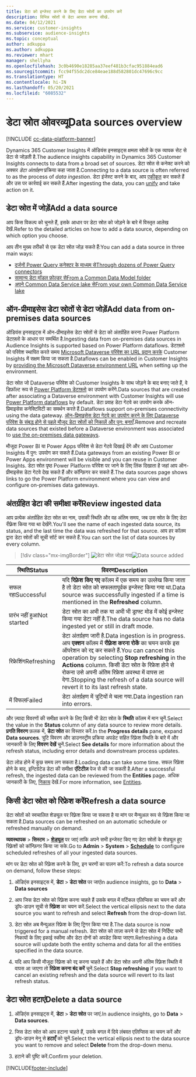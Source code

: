 ```yaml
---
title: डेटा को इन्जेस्ट करने के लिए डेटा स्रोतों का उपयोग करें
description: विभिन्न स्रोतों से डेटा आयात करना सीखें.
ms.date: 04/12/2021
ms.service: customer-insights
ms.subservice: audience-insights
ms.topic: conceptual
author: adkuppa
ms.author: adkuppa
ms.reviewer: mhart
manager: shellyha
ms.openlocfilehash: 3c0b4690e18285aa37eef481b3cfac951884ead6
ms.sourcegitcommit: fcc94f55dc2dce84eae188d582801dc47696c9cc
ms.translationtype: HT
ms.contentlocale: hi-IN
ms.lasthandoff: 05/20/2021
ms.locfileid: "6085532"
---
```

# <a name="data-sources-overview"></a><span data-ttu-id="d0439-103">डेटा स्रोत ओवरव्यू</span><span class="sxs-lookup"><span data-stu-id="d0439-103">Data sources overview</span></span>

[!INCLUDE [cc-data-platform-banner](../includes/cc-data-platform-banner.md)]

<span data-ttu-id="d0439-104">Dynamics 365 Customer Insights में ऑडियंस इनसाइट्स क्षमता स्रोतों के एक व्यापक सेट से डेटा से जोड़ती है.</span><span class="sxs-lookup"><span data-stu-id="d0439-104">The audience insights capability in Dynamics 365 Customer Insights connects to data from a broad set of sources.</span></span> <span data-ttu-id="d0439-105">डेटा स्रोत से कनेक्ट करने को अक्सर *डेटा अंतर्ग्रहण* प्रक्रिया कहा जाता है.</span><span class="sxs-lookup"><span data-stu-id="d0439-105">Connecting to a data source is often referred to as the process of *data ingestion*.</span></span> <span data-ttu-id="d0439-106">डेटा इंजेस्ट करने के बाद, आप [एकीकृत](data-unification.md) कर सकते हैं और उस पर कार्रवाई कर सकते हैं.</span><span class="sxs-lookup"><span data-stu-id="d0439-106">After ingesting the data, you can [unify](data-unification.md) and take action on it.</span></span>

## <a name="add-a-data-source"></a><span data-ttu-id="d0439-107">डेटा स्रोत में जोड़ें</span><span class="sxs-lookup"><span data-stu-id="d0439-107">Add a data source</span></span>

<span data-ttu-id="d0439-108">आप किस विकल्प को चुनते हैं, इसके आधार पर डेटा स्रोत को जोड़ने के बारे में विस्तृत आलेख देखें.</span><span class="sxs-lookup"><span data-stu-id="d0439-108">Refer to the detailed articles on how to add a data source, depending on which option you choose.</span></span>

<span data-ttu-id="d0439-109">आप तीन मुख्य तरीकों से एक डेटा स्रोत जोड़ सकते हैं:</span><span class="sxs-lookup"><span data-stu-id="d0439-109">You can add a data source in three main ways:</span></span>

- [<span data-ttu-id="d0439-110">दर्जनों Power Query कनेक्टर के माध्यम से</span><span class="sxs-lookup"><span data-stu-id="d0439-110">Through dozens of Power Query connectors</span></span>](connect-power-query.md)
- [<span data-ttu-id="d0439-111">सामान्य डेटा मॉडल फ़ोल्डर से</span><span class="sxs-lookup"><span data-stu-id="d0439-111">From a Common Data Model folder</span></span>](connect-common-data-model.md)
- [<span data-ttu-id="d0439-112">अपने Common Data Service lake से</span><span class="sxs-lookup"><span data-stu-id="d0439-112">From your own Common Data Service lake</span></span>](connect-common-data-service-lake.md)

## <a name="add-data-from-on-premises-data-sources"></a><span data-ttu-id="d0439-113">ऑन-प्रीमाइसेस डेटा स्रोतों से डेटा जोड़ें</span><span class="sxs-lookup"><span data-stu-id="d0439-113">Add data from on-premises data sources</span></span>

<span data-ttu-id="d0439-114">ऑडियंस इनसाइट्स में ऑन-प्रीमाइसेस डेटा स्रोतों से डेटा को अंतर्ग्रहित करना Power Platform डेटाफ़्लो के आधार पर समर्थित है.</span><span class="sxs-lookup"><span data-stu-id="d0439-114">Ingesting data from on-premises data sources in Audience Insights is supported based on Power Platform dataflows.</span></span> <span data-ttu-id="d0439-115">डेटाफ़्लो को परिवेश स्थापित करते समय [Microsoft Dataverse परिवेश का URL प्रदान करके](manage-environments.md#create-an-environment-in-an-existing-organization) Customer Insights में सक्षम किया जा सकता है.</span><span class="sxs-lookup"><span data-stu-id="d0439-115">Dataflows can be enabled in Customer Insights by [providing the Microsoft Dataverse environment URL](manage-environments.md#create-an-environment-in-an-existing-organization) when setting up the environment.</span></span>

<span data-ttu-id="d0439-116">डेटा स्रोत जो Dataverse परिवेश को Customer Insights के साथ जोड़ने के बाद बनाए जाते हैं, वे डिफ़ॉल्ट रूप से [Power Platform डेटाफ़्लो](/power-query/dataflows/overview-dataflows-across-power-platform-dynamics-365) का उपयोग करेंगे.</span><span class="sxs-lookup"><span data-stu-id="d0439-116">Data sources that are created after associating a Dataverse environment with Customer Insights will use [Power Platform dataflows](/power-query/dataflows/overview-dataflows-across-power-platform-dynamics-365) by default.</span></span> <span data-ttu-id="d0439-117">डेटा प्रवाह डेटा गेटवे का उपयोग करके ऑन-प्रिमाइसेस कनेक्टिविटी का समर्थन करते हैं.</span><span class="sxs-lookup"><span data-stu-id="d0439-117">Dataflows support on-premises connectivity using the data gateway.</span></span> <span data-ttu-id="d0439-118">[ऑन-प्रिमाइसेस डेटा गेटवे का उपयोग करने के लिए Dataverse परिवेश के संबद्ध होने से पहले मौजूद डेटा स्रोतों को निकालें और पुन: बनाएँ](/powerapps/maker/data-platform/using-dataflows-with-on-premises-data.md).</span><span class="sxs-lookup"><span data-stu-id="d0439-118">Remove and recreate data sources that existed before a Dataverse environment was associated to [use the on-premises data gateways](/powerapps/maker/data-platform/using-dataflows-with-on-premises-data.md).</span></span>

<span data-ttu-id="d0439-119">मौजूदा Power BI या Power Apps परिवेश से डेटा गेटवे दिखाई देंगे और आप Customer Insights में पुन: उपयोग कर सकते हैं.</span><span class="sxs-lookup"><span data-stu-id="d0439-119">Data gateways from an existing Power BI or Power Apps environment will be visible and you can reuse in Customer Insights.</span></span> <span data-ttu-id="d0439-120">डेटा स्रोत पृष्ठ Power Platform परिवेश पर जाने के लिए लिंक दिखाता है जहां आप ऑन-प्रीमाइसेस डेटा गेटवे देख सकते हैं और कॉन्फ़िगर कर सकते हैं.</span><span class="sxs-lookup"><span data-stu-id="d0439-120">The data sources page shows links to go the Power Platform environment where you can view and configure on-premises data gateways.</span></span>

## <a name="review-ingested-data"></a><span data-ttu-id="d0439-121">अंतर्ग्रहित डेटा की समीक्षा करें</span><span class="sxs-lookup"><span data-stu-id="d0439-121">Review ingested data</span></span>

<span data-ttu-id="d0439-122">आप प्रत्येक अंतर्ग्रहित डेटा स्रोत का नाम, उसकी स्थिति और वह अंतिम समय, जब उस स्रोत के लिए डेटा रीफ़्रेश किया गया था देखेंगे.</span><span class="sxs-lookup"><span data-stu-id="d0439-122">You'll see the name of each ingested data source, its status, and the last time the data was refreshed for that source.</span></span> <span data-ttu-id="d0439-123">आप हर कॉलम द्वारा डेटा स्रोतों की सूची सॉर्ट कर सकते हैं.</span><span class="sxs-lookup"><span data-stu-id="d0439-123">You can sort the list of data sources by every column.</span></span>

> [!div class="mx-imgBorder"]
> <span data-ttu-id="d0439-124">![डेटा स्रोत जोड़ा गया](media/configure-data-datasource-added.png "डेटा स्रोत जोड़ा गया")</span><span class="sxs-lookup"><span data-stu-id="d0439-124">![Data source added](media/configure-data-datasource-added.png "Data source added")</span></span>

|<span data-ttu-id="d0439-125">स्थिति</span><span class="sxs-lookup"><span data-stu-id="d0439-125">Status</span></span>  |<span data-ttu-id="d0439-126">विवरण</span><span class="sxs-lookup"><span data-stu-id="d0439-126">Description</span></span>  |
|---------|---------|
|<span data-ttu-id="d0439-127">सफल रहा</span><span class="sxs-lookup"><span data-stu-id="d0439-127">Successful</span></span>   |<span data-ttu-id="d0439-128">यदि **रिफ़्रेश किए गए** कॉलम में एक समय का उल्लेख किया जाता है तो डेटा स्रोत को सफलतापूर्वक इन्जेस्ट किया गया था.</span><span class="sxs-lookup"><span data-stu-id="d0439-128">Data source was successfully ingested if a time is mentioned in the **Refreshed** column.</span></span>
|<span data-ttu-id="d0439-129">प्रारंभ नहीं हुआ</span><span class="sxs-lookup"><span data-stu-id="d0439-129">Not started</span></span>   |<span data-ttu-id="d0439-130">डेटा स्रोत का अभी तक या अभी भी ड्राफ्ट मोड में कोई इन्जेस्ट किया गया डेटा नहीं है.</span><span class="sxs-lookup"><span data-stu-id="d0439-130">The data source has no data ingested yet or still in draft mode.</span></span>         |
|<span data-ttu-id="d0439-131">रिफ्रेशिंग</span><span class="sxs-lookup"><span data-stu-id="d0439-131">Refreshing</span></span>    |<span data-ttu-id="d0439-132">डेटा अंतर्ग्रहण जारी है.</span><span class="sxs-lookup"><span data-stu-id="d0439-132">Data ingestion is in progress.</span></span> <span data-ttu-id="d0439-133">आप **एक्शन** कॉलम में **रीफ़्रेश करना रोकें** का चयन करके इस ऑपरेशन को रद्द कर सकते हैं.</span><span class="sxs-lookup"><span data-stu-id="d0439-133">You can cancel this operation by selecting **Stop refreshing** in the **Actions** column.</span></span> <span data-ttu-id="d0439-134">किसी डेटा स्रोत के रिफ्रेश होने से रोकना उसे अपनी अंतिम रिफ्रेश अवस्था में वापस ला देगा.</span><span class="sxs-lookup"><span data-stu-id="d0439-134">Stopping the refresh of a data source will revert it to its last refresh state.</span></span>       |
|<span data-ttu-id="d0439-135">में विफल</span><span class="sxs-lookup"><span data-stu-id="d0439-135">Failed</span></span>     |<span data-ttu-id="d0439-136">डेटा अंतर्ग्रहण में त्रुटियों मे चला गया.</span><span class="sxs-lookup"><span data-stu-id="d0439-136">Data ingestion ran into errors.</span></span>         |

<span data-ttu-id="d0439-137">और ज़्यादा विवरणों की समीक्षा करने के लिए किसी भी डेटा स्रोत के **स्थिति** कॉलम में मान चुनें.</span><span class="sxs-lookup"><span data-stu-id="d0439-137">Select the value in the **Status** column of any data source to review more details.</span></span> <span data-ttu-id="d0439-138">**प्रगति विवरण** फ़लक में, **डेटा स्रोत** का विस्तार करें.</span><span class="sxs-lookup"><span data-stu-id="d0439-138">In the **Progress details** pane, expand **Data sources**.</span></span> <span data-ttu-id="d0439-139">त्रुटि विवरण और डाउनस्ट्रीम प्रक्रिया अपडेट सहित रिफ़्रेश स्थिति के बारे में और जानकारी के लिए **विवरण देखें** चुनें.</span><span class="sxs-lookup"><span data-stu-id="d0439-139">Select **See details** for more information about the refresh status, including error details and downstream process updates.</span></span>

<span data-ttu-id="d0439-140">डेटा लोड होने में कुछ समय लग सकता है.</span><span class="sxs-lookup"><span data-stu-id="d0439-140">Loading data can take some time.</span></span> <span data-ttu-id="d0439-141">सफल रिफ्रेश होने के बाद, इन्टिग्रेटेड डेटा की समीक्षा **एंटिटीज़** पेज से की जा सकती है.</span><span class="sxs-lookup"><span data-stu-id="d0439-141">After a successful refresh, the ingested data can be reviewed from the **Entities** page.</span></span> <span data-ttu-id="d0439-142">अधिक जानकारी के लिए, [निकाय](entities.md) देखें.</span><span class="sxs-lookup"><span data-stu-id="d0439-142">For more information, see [Entities](entities.md).</span></span>

## <a name="refresh-a-data-source"></a><span data-ttu-id="d0439-143">किसी डेटा स्रोत को रिफ्रेश करें</span><span class="sxs-lookup"><span data-stu-id="d0439-143">Refresh a data source</span></span>

<span data-ttu-id="d0439-144">डेटा स्रोतों को स्वचालित शेड्यूल पर रिफ़्रेश किया जा सकता है या मांग पर मैन्युअल रूप से रिफ़्रेश किया जा सकता है.</span><span class="sxs-lookup"><span data-stu-id="d0439-144">Data sources can be refreshed on an automatic schedule or refreshed manually on demand.</span></span> 

<span data-ttu-id="d0439-145">**व्यवस्थापक** > **सिस्टम** > [**शेड्यूल**](system.md#schedule-tab) पर जाएं ताकि अपने सभी इन्जेस्ट किए गए डेटा स्रोतों के शेड्यूल हुए रिफ़्रेशों को कॉन्फ़िगर किया जा सके.</span><span class="sxs-lookup"><span data-stu-id="d0439-145">Go to **Admin** > **System** > [**Schedule**](system.md#schedule-tab) to configure scheduled refreshes of all your ingested data sources.</span></span>

<span data-ttu-id="d0439-146">मांग पर डेटा स्रोत को रिफ़्रेश करने के लिए, इन चरणों का पालन करें:</span><span class="sxs-lookup"><span data-stu-id="d0439-146">To refresh a data source on demand, follow these steps:</span></span>

1. <span data-ttu-id="d0439-147">ऑडिएंस इनसाइट्स में, **डेटा** > **डेटा स्रोत** पर जाएं</span><span class="sxs-lookup"><span data-stu-id="d0439-147">In audience insights, go to **Data** > **Data sources**</span></span>

2. <span data-ttu-id="d0439-148">आप जिस डेटा स्रोत को रिफ़्रेश करना चाहते हैं उसके बगल में वर्टिकल एलिप्सिस का चयन करें और ड्रॉप-डाउन सूची से **रिफ़्रेश** का चयन करें.</span><span class="sxs-lookup"><span data-stu-id="d0439-148">Select the vertical ellipsis next to the data source you want to refresh and select **Refresh** from the drop-down list.</span></span>

3. <span data-ttu-id="d0439-149">डेटा स्रोत अब मैन्युअल रिफ्रेश के लिए ट्रिगर किया गया है.</span><span class="sxs-lookup"><span data-stu-id="d0439-149">The data source is now triggered for a manual refresh.</span></span> <span data-ttu-id="d0439-150">डेटा स्रोत को ताज़ा करने से डेटा स्रोत में निर्दिष्ट सभी निकायों के लिए इकाई स्कीमा और डेटा दोनों को अपडेट किया जाएगा.</span><span class="sxs-lookup"><span data-stu-id="d0439-150">Refreshing a data source will update both the entity schema and data for all the entities specified in the data source.</span></span>

4. <span data-ttu-id="d0439-151">यदि आप किसी मौजूदा रिफ़्रेश को रद्द करना चाहते हैं और डेटा स्रोत अपनी अंतिम रिफ़्रेश स्थिति में वापस आ जाएगा तो **रिफ्रेश करना बंद करें** चुनें.</span><span class="sxs-lookup"><span data-stu-id="d0439-151">Select **Stop refreshing** if you want to cancel an existing refresh and the data source will revert to its last refresh status.</span></span>

## <a name="delete-a-data-source"></a><span data-ttu-id="d0439-152">डेटा स्रोत हटाएं</span><span class="sxs-lookup"><span data-stu-id="d0439-152">Delete a data source</span></span>

1. <span data-ttu-id="d0439-153">ऑडिएंस इनसाइट्स में, **डेटा** > **डेटा स्रोत** पर जाएं.</span><span class="sxs-lookup"><span data-stu-id="d0439-153">In audience insights, go to **Data** > **Data sources**.</span></span>

2. <span data-ttu-id="d0439-154">जिस डेटा स्रोत को आप हटाना चाहते हैं, उसके बगल में दिये लंबवत एलिप्सिस का चयन करें और ड्रॉप-डाउन मेनू से **हटाएँ** को चुनें.</span><span class="sxs-lookup"><span data-stu-id="d0439-154">Select the vertical ellipsis next to the data source you want to remove and select **Delete** from the drop-down menu.</span></span>

3. <span data-ttu-id="d0439-155">हटाने की पुष्टि करें.</span><span class="sxs-lookup"><span data-stu-id="d0439-155">Confirm your deletion.</span></span>


[!INCLUDE[footer-include](../includes/footer-banner.md)]
